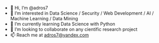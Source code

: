 - 👋 Hi, I’m @adros7
- 👀 I’m interested in Data Science / Security / Web Development / AI / Machine Learning / Data Mining
- 🌱 I’m currently learning Data Science with Python
- 💞️ I’m looking to collaborate on any cientific research project
- 📫 Reach me at adros7@yandex.com  

<!---
adros7/adros7 is a ✨ special ✨ repository because its `README.md` (this file) appears on your GitHub profile.
You can click the Preview link to take a look at your changes.
--->
